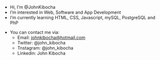 - Hi, I’m @JohnKibocha
- I’m interested in Web, Software and App Development
- I’m currently learning HTML, CSS, Javascript, mySQL, PostgreSQL and PhP
<!--- 💞️ I’m looking to collaborate on ...--->
- You can contact me via:  
  - Email:      johnkibocha@hotmail.com
  - Twitter:    @john_kibocha
  - Tnstagram:  @john_kibocha
  - Linkedin:   John Kibocha

<!---
JohnKibocha/JohnKibocha is a ✨ special ✨ repository because its `README.md` (this file) appears on your GitHub profile.
You can click the Preview link to take a look at your changes.
--->
